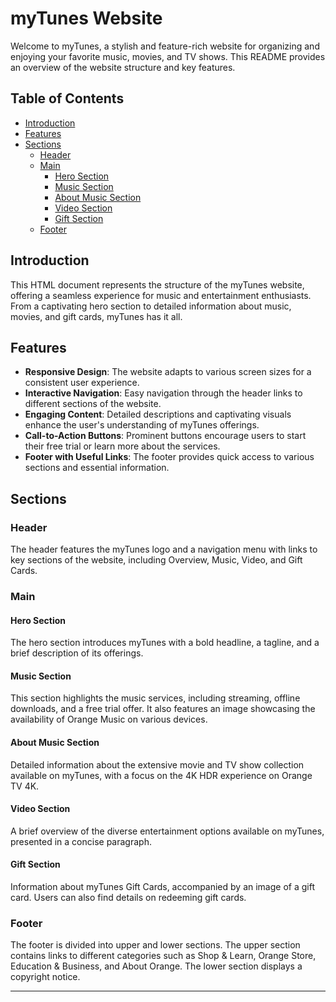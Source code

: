 # myTunes Website

Welcome to myTunes, a stylish and feature-rich website for organizing and enjoying your favorite music, movies, and TV shows. This README provides an overview of the website structure and key features.

## Table of Contents

- [Introduction](#introduction)
- [Features](#features)
- [Sections](#sections)
  - [Header](#header)
  - [Main](#main)
    - [Hero Section](#hero-section)
    - [Music Section](#music-section)
    - [About Music Section](#about-music-section)
    - [Video Section](#video-section)
    - [Gift Section](#gift-section)
  - [Footer](#footer)

## Introduction

This HTML document represents the structure of the myTunes website, offering a seamless experience for music and entertainment enthusiasts. From a captivating hero section to detailed information about music, movies, and gift cards, myTunes has it all.

## Features

- **Responsive Design**: The website adapts to various screen sizes for a consistent user experience.
- **Interactive Navigation**: Easy navigation through the header links to different sections of the website.
- **Engaging Content**: Detailed descriptions and captivating visuals enhance the user's understanding of myTunes offerings.
- **Call-to-Action Buttons**: Prominent buttons encourage users to start their free trial or learn more about the services.
- **Footer with Useful Links**: The footer provides quick access to various sections and essential information.

## Sections

### Header

The header features the myTunes logo and a navigation menu with links to key sections of the website, including Overview, Music, Video, and Gift Cards.

### Main

#### Hero Section

The hero section introduces myTunes with a bold headline, a tagline, and a brief description of its offerings.

#### Music Section

This section highlights the music services, including streaming, offline downloads, and a free trial offer. It also features an image showcasing the availability of Orange Music on various devices.

#### About Music Section

Detailed information about the extensive movie and TV show collection available on myTunes, with a focus on the 4K HDR experience on Orange TV 4K.

#### Video Section

A brief overview of the diverse entertainment options available on myTunes, presented in a concise paragraph.

#### Gift Section

Information about myTunes Gift Cards, accompanied by an image of a gift card. Users can also find details on redeeming gift cards.

### Footer

The footer is divided into upper and lower sections. The upper section contains links to different categories such as Shop & Learn, Orange Store, Education & Business, and About Orange. The lower section displays a copyright notice.

---
